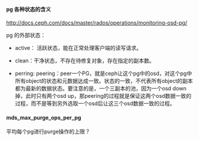 #### pg 各种状态的含义

http://docs.ceph.com/docs/master/rados/operations/monitoring-osd-pg/

pg 的外部状态：

* active： 活跃状态，能在正常处理客户端的读写请求。

* clean：干净状态，不存在待修复对象，存在指定的副本数。

* perring: peering：peer一个PG，就是ceph让这个pg中的osd，对这个pg中所有object的状态和元数据达成一致。状态的一致，不代表所有object的副本都为最新的数据状态。要注意的是，一个三副本的池，因为一个osd down掉，此时只有两个osd up，那peering的过程就是保证这两个osd数据一致的过程，而不是等到另外选取一个osd后让这三个osd数据一致的过程。


#### mds_max_purge_ops_per_pg

平均每个pg进行purge操作的上限？


